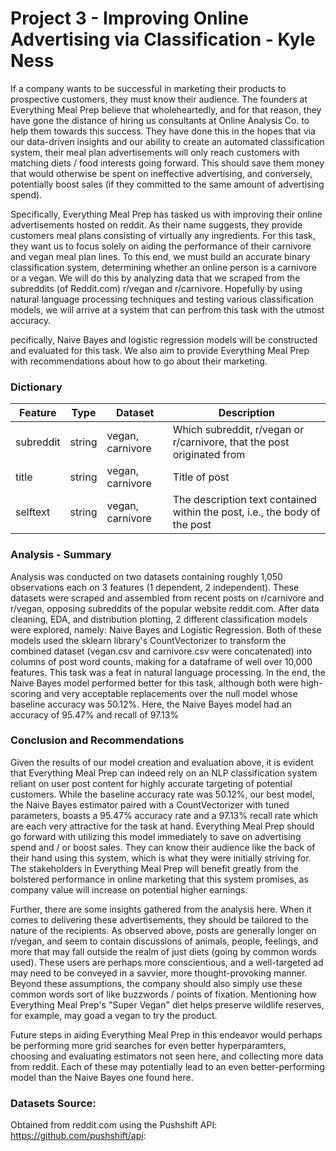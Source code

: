 # Project 3 - Improving Online Advertising via Classification - Kyle Ness

If a company wants to be successful in marketing their products to prospective customers, they must know their audience. The founders at Everything Meal Prep believe that wholeheartedly, and for that reason, they have gone the distance of hiring us consultants at Online Analysis Co. to help them towards this success. They have done this in the hopes that via our data-driven insights and our ability to create an automated classification system, their meal plan advertisements will only reach customers with matching diets / food interests going forward. This should save them money that would otherwise be spent on ineffective advertising, and conversely, potentially boost sales (if they committed to the same amount of advertising spend). 

Specifically, Everything Meal Prep has tasked us with improving their online advertisements hosted on reddit. As their name suggests, they provide customers meal plans consisting of virtually any ingredients. For this task, they want us to focus solely on aiding the performance of their carnivore and vegan meal plan lines. To this end, we must build an accurate binary classification system, determining whether an online person is a carnivore or a vegan. We will do this by analyzing data that we scraped from the subreddits (of Reddit.com) r/vegan and r/carnivore. Hopefully by using natural language processing techniques and testing various classification models, we will arrive at a system that can perfrom this task with the utmost accuracy.

pecifically, Naive Bayes and logistic regression models will be constructed and evaluated for this task. We also aim to provide Everything Meal Prep with recommendations about how to go about their marketing.

### Dictionary

|Feature             |Type  |Dataset          |Description                                                                           |
|--------------------|------|-----------------|--------------------------------------------------------------------------------------|
|subreddit           |string|vegan, carnivore |Which subreddit, r/vegan or r/carnivore, that the post originated from                |
|title               |string|vegan, carnivore |Title of post                                                                         |
|selftext            |string|vegan, carnivore |The description text contained within the post, i.e., the body of the post            |


### Analysis - Summary
Analysis was conducted on two datasets containing roughly 1,050 observations each on 3 features (1 dependent, 2 independent). These datasets were scraped and assembled from recent posts on r/carnivore and r/vegan, opposing subreddits of the popular website reddit.com. After data cleaning, EDA, and distribution plotting, 2 different classification models were explored, namely: Naive Bayes and Logistic Regression. Both of these models used the sklearn library's CountVectorizer to transform the combined dataset (vegan.csv and carnivore.csv were concatenated) into columns of post word counts, making for a dataframe of well over 10,000 features. This task was a feat in natural language processing. In the end, the Naive Bayes model performed better for this task, although both were high-scoring and very acceptable replacements over the null model whose baseline accuracy was 50.12%. Here, the Naive Bayes model had an accuracy of 95.47% and recall of 97.13%

### Conclusion and Recommendations
Given the results of our model creation and evaluation above, it is evident that Everything Meal Prep can indeed rely on an NLP classification system reliant on user post content for highly accurate targeting of potential customers. While the baseline accuracy rate was 50.12%, our best model, the Naive Bayes estimator paired with a CountVectorizer with tuned parameters, boasts a 95.47% accuracy rate and a 97.13% recall rate which are each very attractive for the task at hand. Everything Meal Prep should go forward with utilizing this model immediately to save on advertising spend and / or boost sales. They can know their audience like the back of their hand using this system, which is what they were initially striving for. The stakeholders in Everything Meal Prep will benefit greatly from the bolstered performance in online marketing that this system promises, as company value will increase on potential higher earnings.

Further, there are some insights gathered from the analysis here. When it comes to delivering these advertisements, they should be tailored to the nature of the recipients. As observed above, posts are generally longer on r/vegan, and seem to contain discussions of animals, people, feelings, and more that may fall outside the realm of just diets (going by common words used). These users are perhaps more conscientious, and a well-targeted ad may need to be conveyed in a savvier, more thought-provoking manner. Beyond these assumptions, the company should also simply use these common words sort of like buzzwords / points of fixation. Mentioning how Everything Meal Prep's "Super Vegan" diet helps preserve wildlife reserves, for example, may goad a vegan to try the product.

Future steps in aiding Everything Meal Prep in this endeavor would perhaps be performing more grid searches for even better hyperparamters, choosing and evaluating estimators not seen here, and collecting more data from reddit. Each of these may potentially lead to an even better-performing model than the Naive Bayes one found here.

### Datasets Source:
Obtained from reddit.com using the Pushshift API: https://github.com/pushshift/api: